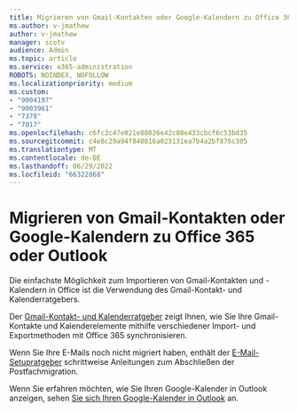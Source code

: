 ```yaml
---
title: Migrieren von Gmail-Kontakten oder Google-Kalendern zu Office 365 oder Outlook
ms.author: v-jmathew
author: v-jmathew
manager: scotv
audience: Admin
ms.topic: article
ms.service: o365-administration
ROBOTS: NOINDEX, NOFOLLOW
ms.localizationpriority: medium
ms.custom:
- "9004197"
- "9003961"
- "7378"
- "7017"
ms.openlocfilehash: c6fc3c47e021e88026e42c88e433cbcf6c53bd35
ms.sourcegitcommit: c4e8c29a94f840816a023131ea7b4a2bf876c305
ms.translationtype: MT
ms.contentlocale: de-DE
ms.lasthandoff: 06/29/2022
ms.locfileid: "66322868"
---
```

# <a name="migrate-gmail-contacts-or-google-calendars-to-office-365-or-outlook"></a>Migrieren von Gmail-Kontakten oder Google-Kalendern zu Office 365 oder Outlook

Die einfachste Möglichkeit zum Importieren von Gmail-Kontakten und -Kalendern in Office ist die Verwendung des Gmail-Kontakt- und Kalenderratgebers.

Der [Gmail-Kontakt- und Kalenderratgeber](https://go.microsoft.com/fwlink/?linkid=2134386) zeigt Ihnen, wie Sie Ihre Gmail-Kontakte und Kalenderelemente mithilfe verschiedener Import- und Exportmethoden mit Office 365 synchronisieren.

Wenn Sie Ihre E-Mails noch nicht migriert haben, enthält der [E-Mail-Setupratgeber](https://go.microsoft.com/fwlink/?linkid=2133951) schrittweise Anleitungen zum Abschließen der Postfachmigration.

Wenn Sie erfahren möchten, wie Sie Ihren Google-Kalender in Outlook anzeigen, sehen [Sie sich Ihren Google-Kalender in Outlook](https://go.microsoft.com/fwlink/?linkid=2083939) an.
